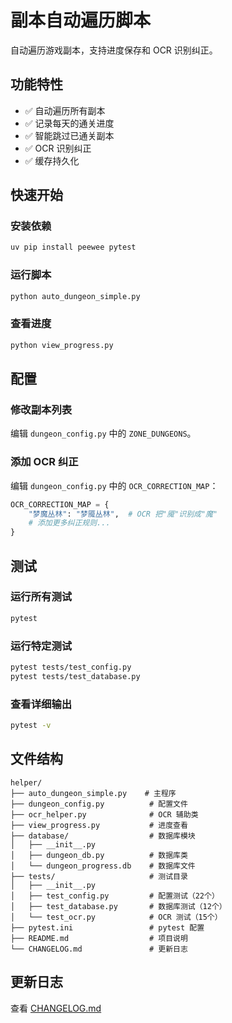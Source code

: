 # 副本自动遍历脚本

自动遍历游戏副本，支持进度保存和 OCR 识别纠正。

## 功能特性

- ✅ 自动遍历所有副本
- ✅ 记录每天的通关进度
- ✅ 智能跳过已通关副本
- ✅ OCR 识别纠正
- ✅ 缓存持久化

## 快速开始

### 安装依赖

```bash
uv pip install peewee pytest
```

### 运行脚本

```bash
python auto_dungeon_simple.py
```

### 查看进度

```bash
python view_progress.py
```

## 配置

### 修改副本列表

编辑 `dungeon_config.py` 中的 `ZONE_DUNGEONS`。

### 添加 OCR 纠正

编辑 `dungeon_config.py` 中的 `OCR_CORRECTION_MAP`：

```python
OCR_CORRECTION_MAP = {
    "梦魔丛林": "梦魇丛林",  # OCR 把"魇"识别成"魔"
    # 添加更多纠正规则...
}
```

## 测试

### 运行所有测试

```bash
pytest
```

### 运行特定测试

```bash
pytest tests/test_config.py
pytest tests/test_database.py
```

### 查看详细输出

```bash
pytest -v
```

## 文件结构

```
helper/
├── auto_dungeon_simple.py    # 主程序
├── dungeon_config.py          # 配置文件
├── ocr_helper.py              # OCR 辅助类
├── view_progress.py           # 进度查看
├── database/                  # 数据库模块
│   ├── __init__.py
│   ├── dungeon_db.py          # 数据库类
│   └── dungeon_progress.db    # 数据库文件
├── tests/                     # 测试目录
│   ├── __init__.py
│   ├── test_config.py         # 配置测试（22个）
│   ├── test_database.py       # 数据库测试（12个）
│   └── test_ocr.py            # OCR 测试（15个）
├── pytest.ini                 # pytest 配置
├── README.md                  # 项目说明
└── CHANGELOG.md               # 更新日志
```

## 更新日志

查看 [CHANGELOG.md](CHANGELOG.md)
